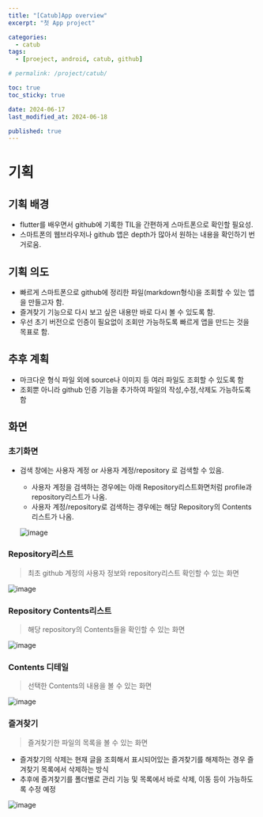 ```yaml
---
title: "[Catub]App overview"
excerpt: "첫 App project"

categories:
  - catub
tags:
  - [proeject, android, catub, github]

# permalink: /project/catub/

toc: true
toc_sticky: true

date: 2024-06-17
last_modified_at: 2024-06-18

published: true
---
```



# 기획
## 기획 배경
- flutter를 배우면서 github에 기록한 TIL을 간편하게 스마트폰으로 확인할 필요성.
- 스마트폰의 웹브라우저나 github 앱은 depth가 많아서 원하는 내용을 확인하기 번거로움.

## 기획 의도
- 빠르게 스마트폰으로 github에 정리한 파일(markdown형식)을 조회할 수 있는 앱을 만들고자 함.
- 즐겨찾기 기능으로 다시 보고 싶은 내용만 바로 다시 볼 수 있도록 함.
- 우선 초기 버전으로 인증이 필요없이 조회만 가능하도록 빠르게 앱을 만드는 것을 목표로 함.

## 추후 계획
- 마크다운 형식 파일 외에 source나 이미지 등 여러 파일도 조회할 수 있도록 함
- 조회뿐 아니라 github 인증 기능을 추가하여 파일의 작성,수정,삭제도 가능하도록함


## 화면

### 초기화면
- 검색 창에는 사용자 계정 or 사용자 계정/repository 로 검색할 수 있음.
  - 사용자 계정을 검색하는 경우에는 아래 Repository리스트화면처럼 profile과 repository리스트가 나옴.
  - 사용자 계정/repository로 검색하는 경우에는 해당 Repository의 Contents리스트가 나옴.

  ![image](https://github.com/itbebop/flutter_git_blog/assets/86880025/d49b9fb6-54d0-4a49-aae0-f4e1e6743daa)


### Repository리스트 
>최초 github 계정의 사용자 정보와 repository리스트 확인할 수 있는 화면

  ![image](https://github.com/itbebop/flutter_git_blog/assets/86880025/3ebbb266-381c-498b-814d-eb404a9f3b26)



### Repository Contents리스트
>해당 repository의 Contents들을 확인할 수 있는 화면

![image](https://github.com/itbebop/flutter_git_blog/assets/86880025/0de07d40-952d-4c6c-b504-baa44ec0c258)

### Contents 디테일
>선택한 Contents의 내용을 볼 수 있는 화면

![image](https://github.com/itbebop/flutter_git_blog/assets/86880025/c9499adb-d876-4468-aa50-165805709dbe)

### 즐겨찾기
>즐겨찾기한 파일의 목록을 볼 수 있는 화면
- 즐겨찾기의 삭제는 현재 글을 조회해서 표시되어있는 즐겨찾기를 해제하는 경우 즐겨찾기 목록에서 삭제하는 방식
- 추후에 즐겨찾기를 폴더별로 관리 기능 및 목록에서 바로 삭제, 이동 등이 가능하도록 수정 예정

![image](https://github.com/itbebop/flutter_git_blog/assets/86880025/1287b462-6eab-47e4-990c-ed9a939e22e5)

